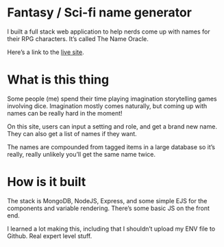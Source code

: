 # Fantasy / Sci-fi name generator

I built a full stack web application to help nerds come up with names for their RPG characters. It’s called The Name Oracle.

Here’s a link to the [live site](https://www.nameoracle.org/).

# What is this thing

Some people (me) spend their time playing imagination storytelling games involving dice. Imagination mostly comes naturally, but coming up with names can be really hard in the moment!

On this site, users can input a setting and role, and get a brand new name. They can also get a list of names if they want.

The names are compounded from tagged items in a large database so it’s really, really unlikely you’ll get the same name twice.

# How is it built

The stack is MongoDB, NodeJS, Express, and some simple EJS for the components and variable rendering. There’s some basic JS on the front end.

I learned a lot making this, including that I shouldn’t upload my ENV file to Github. Real expert level stuff.

